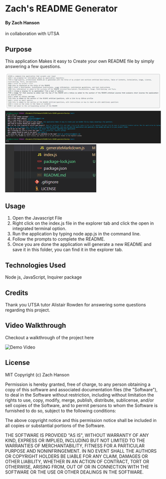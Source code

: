 # Zach's README Generator


#### By Zach Hanson 
in collaboration with UTSA

## Purpose
This application Makes it easy to Create your own README file by simply answering a few questions.


<img src="./Assets/Acceptance.png" alt= "the working paramiters for this project" title="Acceptance">
<img src="./Assets/questions.png" alt="The Code" title="The Code">
<img src="./Assets/README.png" alt="README" title="README">

## Usage

1. Open the Javascript File
2. Right click on the index.js file in the explorer tab and click the open in integrated terminal option.
3. Run the application by typing node app.js in the command line.
4. Follow the prompts to complete the README.
5. Once you are done the application will generate a new README and save it in this folder, you can find it in the explorer tab.


## Technologies Used

Node js, 
JavaScript,
Inquirer package



## Credits
Thank you UTSA tutor Alistair Rowden for answering some questions regarding this project.



## Video Walkthrough 
Checkout a walkthrough of the project here

<img src="./Assets/Walk-through-demo.webm" alt= "Demo Video" title="Demo Video">



## License
MIT Copyright (c) Zach Hanson

Permission is hereby granted, free of charge, to any person obtaining a copy of this software and associated documentation files (the "Software"), to deal in the Software without restriction, including without limitation the rights to use, copy, modify, merge, publish, distribute, sublicense, and/or sell copies of the Software, and to permit persons to whom the Software is furnished to do so, subject to the following conditions:

The above copyright notice and this permission notice shall be included in all copies or substantial portions of the Software.

THE SOFTWARE IS PROVIDED "AS IS", WITHOUT WARRANTY OF ANY KIND, EXPRESS OR IMPLIED, INCLUDING BUT NOT LIMITED TO THE WARRANTIES OF MERCHANTABILITY, FITNESS FOR A PARTICULAR PURPOSE AND NONINFRINGEMENT. IN NO EVENT SHALL THE AUTHORS OR COPYRIGHT HOLDERS BE LIABLE FOR ANY CLAIM, DAMAGES OR OTHER LIABILITY, WHETHER IN AN ACTION OF CONTRACT, TORT OR OTHERWISE, ARISING FROM, OUT OF OR IN CONNECTION WITH THE SOFTWARE OR THE USE OR OTHER DEALINGS IN THE SOFTWARE.
